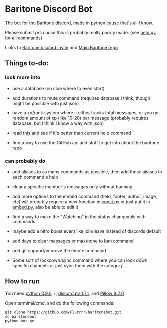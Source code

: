 # Baritone Discord Bot
The bot for the Baritone discord, made in python cause that's all I know.

Please submit prs cause this is probably really poorly made. (see [help.py](cogs/help.py) for all commands)

Links to [Baritone discord invite](https://discord.gg/s6fRBAUpmr) and [Main Baritone repo](https://github.com/cabaletta/baritone)

## Things to-do:

### look more into
* use a database (no clue where to even start)

* add durations to mute command (requires database I think, though might be possible with just json)

* have a xp/rank system where it either tracks total messages, or you get random amount of xp (like 10-20) per message (probably requires database, but I think I know a way with json)

* read [this](https://gist.github.com/InterStella0/b78488fb28cadf279dfd3164b9f0cf96) and see if it's better than current help command

* find a way to use the GitHub api and stuff to get info about the baritone repo

### can probably do
* add aliases to as many commands as possible, then add those aliases to each command's help

* clear a specific member's messages only without banning

* add more options to the embed command (field, footer, author, image, etc) will probably require a new function in [const.py](const.py) or just put it in [embed.py](cogs/embed.py), also be able to edit it

* find a way to make the "Watching" in the status changeable with commands

* maybe add a nitro boost event like join/leave instead of discords default

* add days to clear messages or max/none to ban command 

* add gif support/improve the emote command

* Some sort of lockdown/sync command where you can lock down specific channels or just sync them with the category

## How to run

You need [python 3.9.0](https://www.python.org/downloads/) +, [discord.py 1.7.1](https://pypi.org/project/discord.py/), and [Pillow 8.2.0](https://pypi.org/project/Pillow/)

Open terminal/cmd, and do the following commands:
```
git clone https://github.com/Flurrrr/baritonebot.git
cd baritonebot
python bot.py
```
